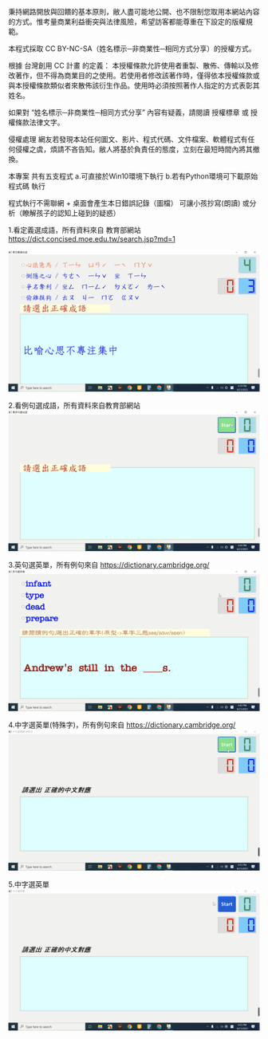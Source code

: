 秉持網路開放與回饋的基本原則，敝人盡可能地公開、也不限制您取用本網站內容的方式。惟考量商業利益衝突與法律風險，希望訪客都能尊重在下設定的版權規範。

本程式採取 CC BY-NC-SA（姓名標示─非商業性─相同方式分享）的授權方式。

根據 台灣創用 CC 計畫 的定義：
本授權條款允許使用者重製、散佈、傳輸以及修改著作，但不得為商業目的之使用。若使用者修改該著作時，僅得依本授權條款或與本授權條款類似者來散佈該衍生作品。使用時必須按照著作人指定的方式表彰其姓名。

如果對 “姓名標示─非商業性─相同方式分享” 內容有疑義，請閱讀 授權標章 或 授權條款法律文字。

侵權處理
網友若發現本站任何圖文、影片、程式代碼、文件檔案、軟體程式有任何侵權之虞，煩請不吝告知。敝人將基於負責任的態度，立刻在最短時間內將其撤換。

本專案 共有五支程式 
a.可直接於Win10環境下執行
b.若有Python環境可下載原始程式碼 執行

程式執行不需聯網 + 桌面會產生本日錯誤記錄（圖檔） 可讓小孩抄寫(朗讀) 或分析（瞭解孩子的認知上碰到的疑惑）

1.看定義選成語，所有資料來自 教育部網站 https://dict.concised.moe.edu.tw/search.jsp?md=1

![看定義選成語](https://github.com/tom522118/ExamPractise/blob/main/img/%E7%9C%8B%E5%AE%9A%E7%BE%A9%E9%81%B8%E6%88%90%E8%AA%9E.png)

2.看例句選成語，所有資料來自教育部網站
![看定義選成語](https://github.com/tom522118/ExamPractise/blob/main/img/%E7%9C%8B%E4%BE%8B%E5%8F%A5%E9%81%B8%E6%88%90%E8%AA%9E.png)

3.英句選英單，所有例句來自 https://dictionary.cambridge.org/
![看定義選成語](https://github.com/tom522118/ExamPractise/blob/main/img/%E8%8B%B1%E5%8F%A5%E9%81%B8%E8%8B%B1%E5%96%AE.png)

4.中字選英單(特殊字)，所有例句來自 https://dictionary.cambridge.org/
![看定義選成語](https://github.com/tom522118/ExamPractise/blob/main/img/%E4%B8%AD%E5%AD%97%E9%81%B8%E8%8B%B1%E5%96%AE.%E7%89%B9%E6%AE%8A%E5%AD%97.png)

5.中字選英單
![看定義選成語](https://github.com/tom522118/ExamPractise/blob/main/img/%E4%B8%AD%E5%AD%97%E9%81%B8%E8%8B%B1%E5%96%AE.png)


